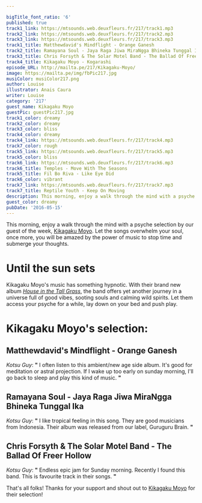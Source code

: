 ```yaml
---

bigTitle_font_ratio: '6'
published: true
track1_link: https://mtsounds.web.deuxfleurs.fr/217/track1.mp3
track2_link: https://mtsounds.web.deuxfleurs.fr/217/track2.mp3
track3_link: https://mtsounds.web.deuxfleurs.fr/217/track3.mp3
track1_title: Matthewdavid's Mindflight - Orange Ganesh
track2_title: Ramayana Soul - Jaya Raga Jiwa MiraNgga Bhineka Tunggal Ika
track3_title: Chris Forsyth & The Solar Motel Band - The Ballad Of Freer Hollow
track4_title: Kikagaku Moyo - Kogarashi
episode_URL: http://mailta.pe/217/Kikagaku-Moyo/
image: https://mailta.pe/img/fbPic217.jpg
musiColor: musiColor217.png
author: Louise
illustrator: Anais Caura
writer: Louise
category: '217'
guest_name: Kikagaku Moyo
guestPic: guestPic217.jpg
track1_color: dreamy
track2_color: dreamy
track3_color: bliss
track4_color: dreamy
track4_link: https://mtsounds.web.deuxfleurs.fr/217/track4.mp3
track7_color: rough
track5_link: https://mtsounds.web.deuxfleurs.fr/217/track5.mp3
track5_color: bliss
track6_link: https://mtsounds.web.deuxfleurs.fr/217/track6.mp3
track6_title: Temples - Move With The Seasons
track5_title: Fil Bo Riva - Like Eye Did
track6_color: vibrant
track7_link: https://mtsounds.web.deuxfleurs.fr/217/track7.mp3
track7_title: Reptile Youth - Keep On Moving
description: This morning, enjoy a walk through the mind with a psyche selection by our guest of the week, Kikagaku Moyo. It's time to stop and think.
guest_color: dreamy
pubDate: '2016-05-15'
---
```

This morning, enjoy a walk through the mind with a psyche selection by our guest of the week, [Kikagaku Moyo](https://www.facebook.com/kikagakumoyo/?fref=ts). Let the songs overwhelm your soul, once more, you will be amazed by the power of music to stop time and submerge your thoughts.

# Until the sun sets

Kikagaku Moyo's music has something hypnotic. With their brand new album _[House in the Tall Grass](https://geometricpatterns.bandcamp.com/album/house-in-the-tall-grass)_, the band offers yet another journey in a universe full of good vibes, sooting souls and calming wild spirits. Let them access your psyche for a while, lay down on your bed and push play.
 
# Kikagaku Moyo's selection:

## Matthewdavid's Mindflight - Orange Ganesh
_Kotsu Guy_: **"** I often listen to this ambient/new age side album. It's good for meditation
or astral projection. If I wake up too early on sunday morning, I'll go back to sleep and play this kind of music. **"** 

## Ramayana Soul - Jaya Raga Jiwa MiraNgga Bhineka Tunggal Ika
_Kotsu Guy_: **"** I like tropical feeling in this song. They are good musicians from Indonesia. Their album was released from our label, Guruguru Brain. **"** 

## Chris Forsyth & The Solar Motel Band - The Ballad Of Freer Hollow
_Kotsu Guy_: **"** Endless epic jam for Sunday morning. Recently I found this band. This is favourite track in their songs. **"** 

That's all folks! Thanks for your support and shout out to [Kikagaku Moyo](https://www.facebook.com/kikagakumoyo/?fref=ts) for their selection!
